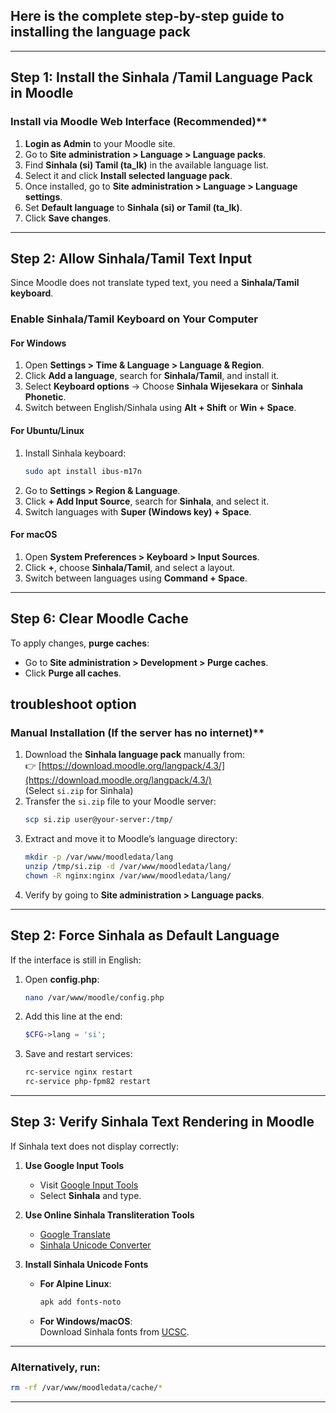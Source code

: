 ## Here is the complete step-by-step guide to **installing the language pack** 
---

## **Step 1: Install the Sinhala /Tamil Language Pack in Moodle**
###  Install via Moodle Web Interface (Recommended)**
1. **Login as Admin** to your Moodle site.
2. Go to **Site administration > Language > Language packs**.
3. Find **Sinhala (si) Tamil (ta_lk)** in the available language list.
4. Select it and click **Install selected language pack**.
5. Once installed, go to **Site administration > Language > Language settings**.
6. Set **Default language** to **Sinhala (si) or Tamil (ta_lk)**.
7. Click **Save changes**.

---

## **Step 2: Allow Sinhala/Tamil Text Input**
Since Moodle does not translate typed text, you need a **Sinhala/Tamil keyboard**.

### **Enable Sinhala/Tamil Keyboard on Your Computer**
#### **For Windows**
1. Open **Settings > Time & Language > Language & Region**.
2. Click **Add a language**, search for **Sinhala/Tamil**, and install it.
3. Select **Keyboard options** → Choose **Sinhala Wijesekara** or **Sinhala Phonetic**.
4. Switch between English/Sinhala using **Alt + Shift** or **Win + Space**.

#### **For Ubuntu/Linux**
1. Install Sinhala keyboard:
   ```bash
   sudo apt install ibus-m17n
   ```
2. Go to **Settings > Region & Language**.
3. Click **+ Add Input Source**, search for **Sinhala**, and select it.
4. Switch languages with **Super (Windows key) + Space**.

#### **For macOS**
1. Open **System Preferences > Keyboard > Input Sources**.
2. Click **+**, choose **Sinhala/Tamil**, and select a layout.
3. Switch between languages using **Command + Space**.

---



## **Step 6: Clear Moodle Cache**
To apply changes, **purge caches**:
- Go to **Site administration > Development > Purge caches**.
- Click **Purge all caches**.



## troubleshoot option 

### Manual Installation (If the server has no internet)**
1. Download the **Sinhala language pack** manually from:  
   👉 [https://download.moodle.org/langpack/4.3/](https://download.moodle.org/langpack/4.3/)  
   (Select `si.zip` for Sinhala)
2. Transfer the `si.zip` file to your Moodle server:
   ```bash
   scp si.zip user@your-server:/tmp/
   ```
3. Extract and move it to Moodle’s language directory:
   ```bash
   mkdir -p /var/www/moodledata/lang
   unzip /tmp/si.zip -d /var/www/moodledata/lang/
   chown -R nginx:nginx /var/www/moodledata/lang/
   ```
4. Verify by going to **Site administration > Language packs**.

---   

## **Step 2: Force Sinhala as Default Language**
If the interface is still in English:
1. Open **config.php**:
   ```bash
   nano /var/www/moodle/config.php
   ```
2. Add this line at the end:
   ```php
   $CFG->lang = 'si';
   ```
3. Save and restart services:
   ```bash
   rc-service nginx restart
   rc-service php-fpm82 restart
   ```

---
## **Step 3: Verify Sinhala Text Rendering in Moodle**
If Sinhala text does not display correctly:
1. **Use Google Input Tools**  
   - Visit [Google Input Tools](https://www.google.com/inputtools/try/)
   - Select **Sinhala** and type.

2. **Use Online Sinhala Transliteration Tools**
   - [Google Translate](https://translate.google.com/)
   - [Sinhala Unicode Converter](https://www.ucsc.lk/ltrl/services/feconverter/)

3. **Install Sinhala Unicode Fonts**  
   - **For Alpine Linux**:
     ```bash
     apk add fonts-noto
     ```
   - **For Windows/macOS**:  
     Download Sinhala fonts from [UCSC](https://www.ucsc.lk/).
---
### Alternatively, run:
  ```bash
  rm -rf /var/www/moodledata/cache/*
  ```

---

